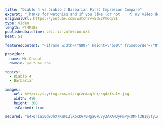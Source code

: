 ```yaml
---
title: "Diablo 4 vs Diablo 3 Barbarian First Impresion Compare"
excerpt: "Thanks for watching and if you like (or not    ‍♂️) my video don't forget to subscribe!"
originalUrl: https://youtube.com/watch?v=EqE2Pm6q7EI
type: video
length: PT4M28S
publishedDateTime: 2021-12-26T06:00:08Z
heat: 51

featuredContent: "<iframe width=\"800\" height=\"500\" frameborder=\"0\" src=\"https://www.youtube.com/embed/EqE2Pm6q7EI\" allow=\"accelerometer; autoplay; encrypted-media; gyroscope; picture-in-picture\" allowfullscreen></iframe>"

provider:
  name: Mr.Casual
  domain: youtube.com

topics:
  - Diablo 4
  - Barbarian

images:
  - url: https://i.ytimg.com/vi/EqE2Pm6q7EI/hqdefault.jpg
    width: 480
    height: 360
    isCached: true

secured: "u4kqriai0dSQhX7KW9I2lXbcDA70HgaG+uVy2AXAM3yPmPycQMFl3NIpytyIoJZLSuTXB+yFA64GLyRBFTkJycsxitHoSNBa4DtXyaPbBftzUiZY0DRagSllIcUJ5uwi4mcicJwBipD+jrCmPV85JoT49sx36n0eAUFl1IU/eyg2FSMO/5youmG+yNYz4z/sx9EP6z+wTYKgfUUbNAHoXNBCiVrFR9meqrsOXYWWlvY2zMpcd/kbwWVs1+7Jz2e8vtiuanw7/l2vphwtoI8g1+TC9Soy11y9DW6/8yIGL0ygKe7uaVq8W6xPhuc5bJ/Ccgwo52eJG5mrYCjserB/EMmbXYGU4etAjvQe0kikUY7BRW9FTIW/sSrOovLoOiQ8UMwy+R8NIPMZSNCRmqGRobJUU/cGJiA4M1N/kntWBpk=;JvJTTxZNm21QVJAFfO4awg=="
---
```


